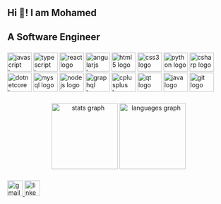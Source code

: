 <h2 align="left">Hi 👋! I am Mohamed</h2>
<h2>A Software Engineer</h2>

###

<div align="left">
  <img src="https://cdn.jsdelivr.net/gh/devicons/devicon/icons/javascript/javascript-original.svg" height="43" width="55" alt="javascript logo"  />
  <img src="https://cdn.jsdelivr.net/gh/devicons/devicon/icons/typescript/typescript-plain.svg" height="43" width="55" alt="typescript logo"  />
  <img src="https://cdn.jsdelivr.net/gh/devicons/devicon/icons/react/react-original.svg" height="43" width="55" alt="react logo"  />
  <img src="https://cdn.jsdelivr.net/gh/devicons/devicon/icons/angularjs/angularjs-original.svg" height="43" width="55" alt="angularjs logo"  />
  <img src="https://cdn.jsdelivr.net/gh/devicons/devicon/icons/html5/html5-original.svg" height="43" width="55" alt="html5 logo"  />
  <img src="https://cdn.jsdelivr.net/gh/devicons/devicon/icons/css3/css3-original.svg" height="43" width="55" alt="css3 logo"  />
  <img src="https://cdn.jsdelivr.net/gh/devicons/devicon/icons/python/python-original.svg" height="43" width="55" alt="python logo"  />
  <img src="https://cdn.jsdelivr.net/gh/devicons/devicon/icons/csharp/csharp-original.svg" height="43" width="55" alt="csharp logo"  />
  <img src="https://cdn.jsdelivr.net/gh/devicons/devicon/icons/dotnetcore/dotnetcore-original.svg" height="43" width="55" alt="dotnetcore logo"  />
  <img src="https://cdn.jsdelivr.net/gh/devicons/devicon/icons/mysql/mysql-original-wordmark.svg" height="43" width="55" alt="mysql logo"  />
  <img src="https://cdn.jsdelivr.net/gh/devicons/devicon/icons/nodejs/nodejs-original.svg" height="43" width="55" alt="nodejs logo"  />
  <img src="https://cdn.jsdelivr.net/gh/devicons/devicon/icons/graphql/graphql-plain.svg" height="43" width="55" alt="graphql logo"  />
  <img src="https://cdn.jsdelivr.net/gh/devicons/devicon/icons/cplusplus/cplusplus-original.svg" height="43" width="55" alt="cplusplus logo"  />
  <img src="https://cdn.jsdelivr.net/gh/devicons/devicon/icons/qt/qt-original.svg" height="43" width="55" alt="qt logo"  />
  <img src="https://cdn.jsdelivr.net/gh/devicons/devicon/icons/java/java-original.svg" height="43" width="55" alt="java logo"  />
  <img src="https://cdn.jsdelivr.net/gh/devicons/devicon/icons/git/git-original.svg" height="43" width="55" alt="git logo"  />
</div>

###

<div align="center">
  <img src="https://github-readme-stats.vercel.app/api?hide_title=false&hide_rank=false&show_icons=true&include_all_commits=true&count_private=true&disable_animations=false&theme=dracula&locale=en&hide_border=false&username=Mohamed981" height="150" alt="stats graph"  />
  <img src="https://github-readme-stats.vercel.app/api/top-langs?locale=en&hide_title=false&layout=compact&card_width=320&langs_count=5&theme=dracula&hide_border=false&username=Mohamed981" height="150" alt="languages graph"  />
</div>

###

<div align="left">
  <a href="mohamedakram153@gmail.com" target="_blank">
    <img src="https://img.shields.io/static/v1?message=Gmail&logo=gmail&label=&color=D14836&logoColor=white&labelColor=&style=for-the-badge" height="35" alt="gmail logo"  />
  </a>
  <a href="https://www.linkedin.com/in/mohamed-akram-16155b1a3/" target="_blank">
    <img src="https://img.shields.io/static/v1?message=LinkedIn&logo=linkedin&label=&color=0077B5&logoColor=white&labelColor=&style=for-the-badge" height="35" alt="linkedin logo"  />
  </a>
</div>

###
